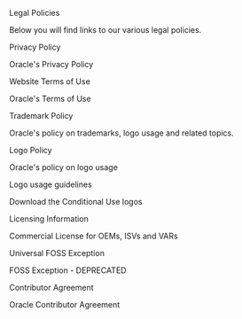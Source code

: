Legal Policies

Below you will find links to our various legal policies.

Privacy Policy

Oracle's Privacy Policy

Website Terms of Use

Oracle's Terms of Use

Trademark Policy

Oracle's policy on trademarks, logo usage and related topics.

Logo Policy

Oracle's policy on logo usage

Logo usage guidelines

Download the Conditional Use logos

Licensing Information

Commercial License for OEMs, ISVs and VARs

Universal FOSS Exception

FOSS Exception - DEPRECATED

Contributor Agreement

Oracle Contributor Agreement